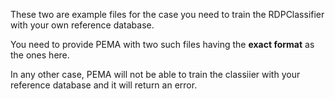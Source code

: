 These two are example files for the case you need to train the RDPClassifier with your own reference database. 

You need to provide PEMA with two such files having the **exact format** as the ones here. 

In any other case, PEMA will not be able to train the classiier with your reference database and it will return an error. 

